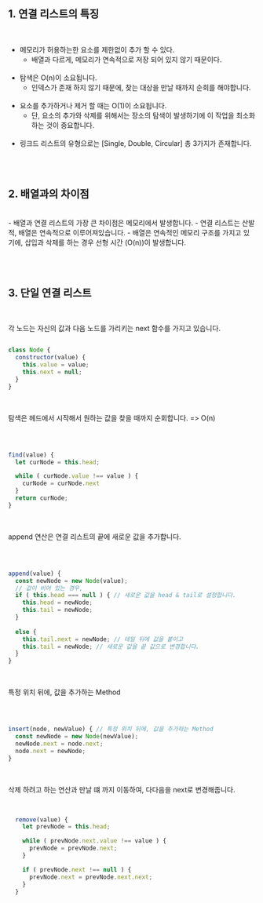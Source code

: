 ## 1. 연결 리스트의 특징
  </br>

  - 메모리가 허용하는한 요소를 제한없이 추가 할 수 있다.
    - 배열과 다르게, 메모리가 연속적으로 저장 되어 있지 않기 때문이다.      
    <br>
   - 탐색은 O(n)이 소요됩니다.
     - 인덱스가 존재 하지 않기 때문에, 찾는 대상을 만날 때까지 순회를 해야합니다.   
    <br>
   - 요소를 추가하거나 제거 할 때는 O(1)이 소요됩니다.    
     - 단, 요소의 추가와 삭제를 위해서는 장소의 탐색이 발생하기에 이 작업을 최소화 하는 것이 중요합니다.     
    <br>
   - 링크드 리스트의 유형으로는 [Single, Double, Circular] 총 3가지가 존재합니다. 
  
</br></br>

  ## 2. 배열과의 차이점 
  </br>
  - 배열과 연결 리스트의 가장 큰 차이점은 메모리에서 발생합니다.
    - 연결 리스트는 산발적, 배열은 연속적으로 이루어져있습니다.
  - 배열은 연속적인 메모리 구조를 가지고 있기에, 삽입과 삭제를 하는 경우 선형 시간 (O(n))이 발생합니다.

</br></br>

## 3. 단일 연결 리스트 

</br>
  
각 노드는 자신의 값과 다음 노드를 가리키는 next 함수를 가지고 있습니다.

``` javascript

class Node {
  constructor(value) {
    this.value = value;
    this.next = null;
  }
}

``` 
</br>

탐색은 헤드에서 시작해서 원하는 값을 찾을 때까지 순회합니다. => O(n) 

</br>

``` javascript

find(value) {
  let curNode = this.head;

  while ( curNode.value !== value ) {
    curNode = curNode.next
  }
  return curNode;
}

``` 

</br>


append 연산은 연결 리스트의 끝에 새로운 값을 추가합니다.

</br>


``` javascript

append(value) {
  const newNode = new Node(value);
  // 값이 비어 있는 경우,
  if ( this.head === null ) { // 새로운 값을 head & tail로 설정합니다.
    this.head = newNode;
    this.tail = newNode;
  } 
  
  else { 
    this.tail.next = newNode; // 테일 뒤에 값을 붙이고
    this.tail = newNode; // 새로운 값을 끝 값으로 변경합니다.
  }
}

```
</br>


특정 위치 뒤에, 값을 추가하는 Method

</br>


``` javascript

insert(node, newValue) { // 특정 위치 뒤에, 값을 추가하는 Method
  const newNode = new Node(newValue);
  newNode.next = node.next;
  node.next = newNode;
}

```

</br>


삭제 하려고 하는 연산과 만날 떄 까지 이동하여, 다다음을 next로 변경해줍니다.

</br>


``` javascript
  remove(value) {
    let prevNode = this.head;

    while ( prevNode.next.value !== value ) {
      prevNode = prevNode.next;
    }

    if ( prevNode.next !== null ) {
      prevNode.next = prevNode.next.next;
    }
  } 
```